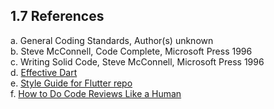 ## 1.7 References
a. General Coding Standards, Author(s) unknown  
b. Steve McConnell, Code Complete, Microsoft Press 1996  
c. Writing Solid Code, Steve McConnell, Microsoft Press 1996  
d. [Effective Dart]  
e. [Style Guide for Flutter repo]  
f. [How to Do Code Reviews Like a Human]  

<!--links-->
[Effective Dart]: https://dart.dev/guides/language/effective-dart
[Style Guide for Flutter repo]: https://github.com/flutter/flutter/wiki/Style-guide-for-Flutter-repo
[How to Do Code Reviews Like a Human]: https://mtlynch.io/human-code-reviews-1/
